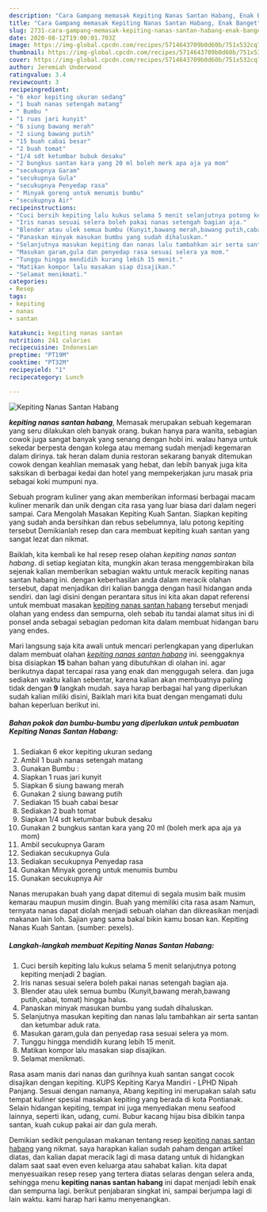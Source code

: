 ```yaml
---
description: "Cara Gampang memasak Kepiting Nanas Santan Habang, Enak Banget"
title: "Cara Gampang memasak Kepiting Nanas Santan Habang, Enak Banget"
slug: 2731-cara-gampang-memasak-kepiting-nanas-santan-habang-enak-banget
date: 2020-08-12T19:00:01.703Z
image: https://img-global.cpcdn.com/recipes/5714643709b0d60b/751x532cq70/kepiting-nanas-santan-habang-foto-resep-utama.jpg
thumbnail: https://img-global.cpcdn.com/recipes/5714643709b0d60b/751x532cq70/kepiting-nanas-santan-habang-foto-resep-utama.jpg
cover: https://img-global.cpcdn.com/recipes/5714643709b0d60b/751x532cq70/kepiting-nanas-santan-habang-foto-resep-utama.jpg
author: Jeremiah Underwood
ratingvalue: 3.4
reviewcount: 3
recipeingredient:
- "6 ekor kepiting ukuran sedang"
- "1 buah nanas setengah matang"
- " Bumbu "
- "1 ruas jari kunyit"
- "6 siung bawang merah"
- "2 siung bawang putih"
- "15 buah cabai besar"
- "2 buah tomat"
- "1/4 sdt ketumbar bubuk desaku"
- "2 bungkus santan kara yang 20 ml boleh merk apa aja ya mom"
- "secukupnya Garam"
- "secukupnya Gula"
- "secukupnya Penyedap rasa"
- " Minyak goreng untuk menumis bumbu"
- "secukupnya Air"
recipeinstructions:
- "Cuci bersih kepiting lalu kukus selama 5 menit selanjutnya potong kepiting menjadi 2 bagian."
- "Iris nanas sesuai selera boleh pakai nanas setengah bagian aja."
- "Blender atau ulek semua bumbu (Kunyit,bawang merah,bawang putih,cabai, tomat) hingga halus."
- "Panaskan minyak masukan bumbu yang sudah dihaluskan."
- "Selanjutnya masukan kepiting dan nanas lalu tambahkan air serta santan dan ketumbar aduk rata."
- "Masukan garam,gula dan penyedap rasa sesuai selera ya mom."
- "Tunggu hingga mendidih kurang lebih 15 menit."
- "Matikan kompor lalu masakan siap disajikan."
- "Selamat menikmati."
categories:
- Resep
tags:
- kepiting
- nanas
- santan

katakunci: kepiting nanas santan 
nutrition: 241 calories
recipecuisine: Indonesian
preptime: "PT19M"
cooktime: "PT32M"
recipeyield: "1"
recipecategory: Lunch

---
```



![Kepiting Nanas Santan Habang](https://img-global.cpcdn.com/recipes/5714643709b0d60b/751x532cq70/kepiting-nanas-santan-habang-foto-resep-utama.jpg)

<b><i>kepiting nanas santan habang</i></b>, Memasak merupakan sebuah kegemaran yang seru dilakukan oleh banyak orang. bukan hanya para wanita, sebagian cowok juga sangat banyak yang senang dengan hobi ini. walau hanya untuk sekedar berpesta dengan kolega atau memang sudah menjadi kegemaran dalam dirinya. tak heran dalam dunia restoran sekarang banyak ditemukan cowok dengan keahlian memasak yang hebat, dan lebih banyak juga kita saksikan di berbagai kedai dan hotel yang mempekerjakan juru masak pria sebagai koki mumpuni nya.

Sebuah program kuliner yang akan memberikan informasi berbagai macam kuliner menarik dan unik dengan cita rasa yang luar biasa dari dalam negeri sampai. Cara Mengolah Masakan Kepiting Kuah Santan. Siapkan kepiting yang sudah anda bersihkan dan rebus sebelumnya, lalu potong kepiting tersebut Demikianlah resep dan cara membuat kepiting kuah santan yang sangat lezat dan nikmat.

Baiklah, kita kembali ke hal resep resep olahan <i>kepiting nanas santan habang</i>. di setiap kegiatan kita, mungkin akan terasa menggembirakan bila sejenak kalian memberikan sebagian waktu untuk meracik kepiting nanas santan habang ini. dengan keberhasilan anda dalam meracik olahan tersebut, dapat menjadikan diri kalian bangga dengan hasil hidangan anda sendiri. dan lagi disini dengan perantara situs ini kita akan dapat referensi untuk membuat masakan <u>kepiting nanas santan habang</u> tersebut menjadi olahan yang endess dan sempurna, oleh sebab itu tandai alamat situs ini di ponsel anda sebagai sebagian pedoman kita dalam membuat hidangan baru yang endes.


Mari langsung saja kita awali untuk mencari perlengkapan yang diperlukan dalam membuat olahan <u><i>kepiting nanas santan habang</i></u> ini. seenggaknya bisa disiapkan <b>15</b> bahan bahan yang dibutuhkan di olahan ini. agar berikutnya dapat tercapai rasa yang enak dan menggugah selera. dan juga sediakan waktu kalian sebentar, karena kalian akan membuatnya paling tidak dengan <b>9</b> langkah mudah. saya harap berbagai hal yang diperlukan sudah kalian miliki disini, Baiklah mari kita buat dengan mengamati dulu bahan keperluan berikut ini.

<!--inarticleads1-->

##### Bahan pokok dan bumbu-bumbu yang diperlukan untuk pembuatan Kepiting Nanas Santan Habang:

1. Sediakan 6 ekor kepiting ukuran sedang
1. Ambil 1 buah nanas setengah matang
1. Gunakan  Bumbu :
1. Siapkan 1 ruas jari kunyit
1. Siapkan 6 siung bawang merah
1. Gunakan 2 siung bawang putih
1. Sediakan 15 buah cabai besar
1. Sediakan 2 buah tomat
1. Siapkan 1/4 sdt ketumbar bubuk desaku
1. Gunakan 2 bungkus santan kara yang 20 ml (boleh merk apa aja ya mom)
1. Ambil secukupnya Garam
1. Sediakan secukupnya Gula
1. Sediakan secukupnya Penyedap rasa
1. Gunakan  Minyak goreng untuk menumis bumbu
1. Gunakan secukupnya Air


Nanas merupakan buah yang dapat ditemui di segala musim baik musim kemarau maupun musim dingin. Buah yang memiliki cita rasa asam Namun, ternyata nanas dapat diolah menjadi sebuah olahan dan dikreasikan menjadi makanan lain loh. Sajian yang sama bakal bikin kamu bosan kan. Kepiting Nanas Kuah Santan. (sumber: pexels). 

<!--inarticleads2-->

##### Langkah-langkah membuat Kepiting Nanas Santan Habang:

1. Cuci bersih kepiting lalu kukus selama 5 menit selanjutnya potong kepiting menjadi 2 bagian.
1. Iris nanas sesuai selera boleh pakai nanas setengah bagian aja.
1. Blender atau ulek semua bumbu (Kunyit,bawang merah,bawang putih,cabai, tomat) hingga halus.
1. Panaskan minyak masukan bumbu yang sudah dihaluskan.
1. Selanjutnya masukan kepiting dan nanas lalu tambahkan air serta santan dan ketumbar aduk rata.
1. Masukan garam,gula dan penyedap rasa sesuai selera ya mom.
1. Tunggu hingga mendidih kurang lebih 15 menit.
1. Matikan kompor lalu masakan siap disajikan.
1. Selamat menikmati.


Rasa asam manis dari nanas dan gurihnya kuah santan sangat cocok disajikan dengan kepiting. KUPS Kepiting Karya Mandiri - LPHD Nipah Panjang. Sesuai dengan namanya, Abang kepiting ini merupakan salah satu tempat kuliner spesial masakan kepiting yang berada di kota Pontianak. Selain hidangan kepiting, tempat ini juga menyediakan menu seafood lainnya, seperti ikan, udang, cumi. Bubur kacang hijau bisa dibikin tanpa santan, kuah cukup pakai air dan gula merah. 

Demikian sedikit pengulasan makanan tentang resep <u>kepiting nanas santan habang</u> yang nikmat. saya harapkan kalian sudah paham dengan artikel diatas, dan kalian dapat meracik lagi di masa datang untuk di hidangkan dalam saat saat even even keluarga atau sahabat kalian. kita dapat menyesuaikan resep resep yang tertera diatas selaras dengan selera anda, sehingga menu <b>kepiting nanas santan habang</b> ini dapat menjadi lebih enak dan sempurna lagi. berikut penjabaran singkat ini, sampai berjumpa lagi di lain waktu. kami harap hari kamu menyenangkan.
